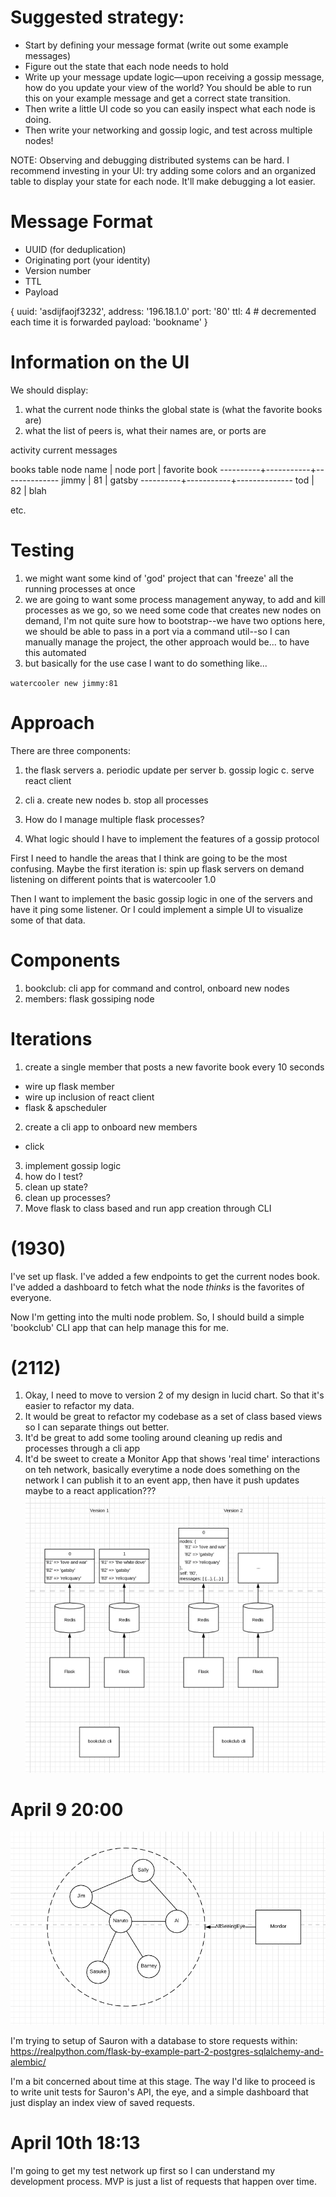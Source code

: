 # Suggested strategy:
* Start by defining your message format (write out some example messages)
* Figure out the state that each node needs to hold
* Write up your message update logic—upon receiving a gossip message, how do you update your view of the world? You should be able to run this on your example message and get a correct state transition.
* Then write a little UI code so you can easily inspect what each node is doing.
* Then write your networking and gossip logic, and test across multiple nodes!

NOTE: Observing and debugging distributed systems can be hard. I recommend investing in your UI: try adding some colors and an organized table to display your state for each node. It'll make debugging a lot easier.

# Message Format
* UUID (for deduplication)
* Originating port (your identity)
* Version number
* TTL
* Payload

{
  uuid: 'asdijfaojf3232',
  address: '196.18.1.0'
  port: '80'
  ttl: 4 # decremented each time it is forwarded
  payload: 'bookname'
}

# Information on the UI
We should display:
1. what the current node thinks the global state is (what the favorite books are)
2. what the list of peers is, what their names are, or ports are

activity
current messages

books table
node name | node port | favorite book
----------+-----------+--------------
jimmy     | 81        | gatsby
----------+-----------+--------------
tod       | 82        | blah

etc.

# Testing
1. we might want some kind of 'god' project that can 'freeze' all the running processes at once
2. we are going to want some process management anyway, to add and kill processes as we go, so we need some code that creates new nodes on demand, I'm not quite sure how to bootstrap--we have two options here, we should be able to pass in a port via a command util--so I can manually manage the project, the other approach would be... to have this automated
3. but basically for the use case I want to do something like...

`watercooler new jimmy:81`

# Approach
There are three components:
1. the flask servers
  a. periodic update per server
  b. gossip logic
  c. serve react client
2. cli
  a. create new nodes
  b. stop all processes

1. How do I manage multiple flask processes?
2. What logic should I have to implement the features of a gossip protocol

First I need to handle the areas that I think are going to be the most confusing. Maybe the first iteration is: spin up flask servers on demand listening on different points that is watercooler 1.0

Then I want to implement the basic gossip logic in one of the servers and have it ping some listener. Or I could implement a simple UI to visualize some of that data.

# Components
1. bookclub: cli app for command and control, onboard new nodes
2. members: flask gossiping node

# Iterations
1. create a single member that posts a new favorite book every 10 seconds
  - wire up flask member
  - wire up inclusion of react client
  - flask & apscheduler
2. create a cli app to onboard new members
  - click
3. implement gossip logic
4. how do I test?
  1. clean up state?
  2. clean up processes?
5. Move flask to class based and run app creation through CLI

# (1930)
I've set up flask. I've added a few endpoints to get the current nodes book. I've added a dashboard to fetch what the node _thinks_ is the favorites of everyone.

Now I'm getting into the multi node problem. So, I should build a simple 'bookclub' CLI app that can help manage this for me.

# (2112)
1. Okay, I need to move to version 2 of my design in lucid chart. So that it's easier to refactor my data.
2. It would be great to refactor my codebase as a set of class based views so I can separate things out better.
3. It'd be great to add some tooling around cleaning up redis and processes through a cli app
4. It'd be sweet to create a Monitor App that shows 'real time' interactions on teh network, basically everytime a node does something on the network I can publish it to an event app, then have it push updates maybe to a react application???
![design](design.png)

# April 9 20:00
![logaggregation](logaggregation.png)

I'm trying to setup of Sauron with a database to store requests within: https://realpython.com/flask-by-example-part-2-postgres-sqlalchemy-and-alembic/

I'm a bit concerned about time at this stage. The way I'd like to proceed is to write unit tests for Sauron's API, the eye, and a simple dashboard that just display an index view of saved requests.

# April 10th 18:13
I'm going to get my test network up first so I can understand my development process. MVP is just a list of requests that happen over time.
